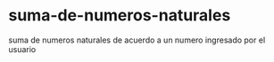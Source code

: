 # suma-de-numeros-naturales
suma de numeros naturales de acuerdo a un numero ingresado por el usuario
